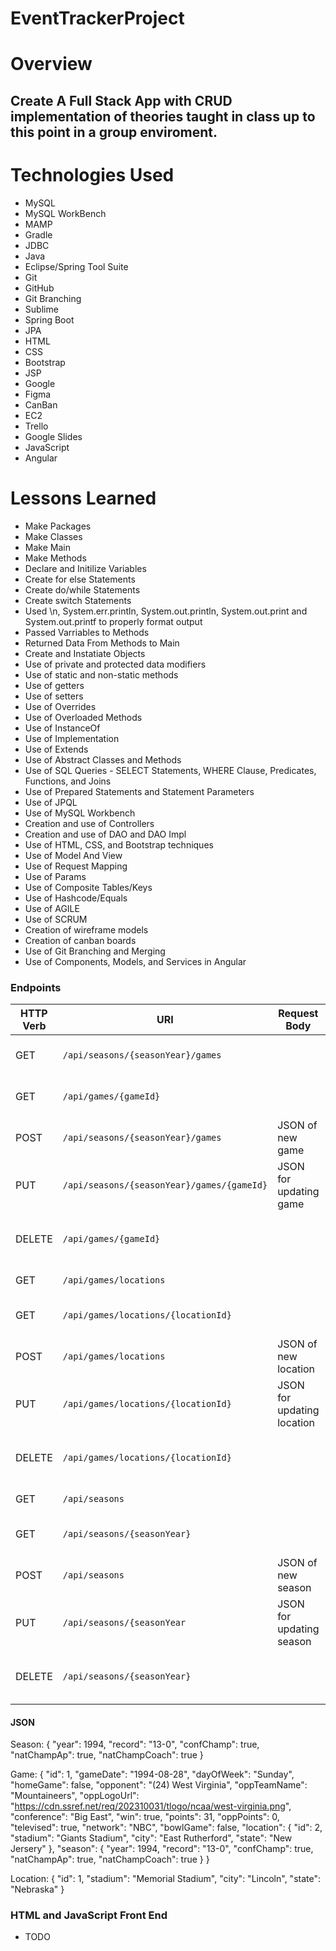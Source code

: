 # EventTrackerProject

# Overview
## Create A Full Stack App with CRUD implementation of theories taught in class up to this point in a group enviroment. 

# Technologies Used

- MySQL
- MySQL WorkBench
- MAMP
- Gradle
- JDBC
- Java
- Eclipse/Spring Tool Suite
- Git
- GitHub
- Git Branching
- Sublime
- Spring Boot
- JPA
- HTML
- CSS
- Bootstrap
- JSP
- Google
- Figma
- CanBan
- EC2
- Trello
- Google Slides
- JavaScript
- Angular

# Lessons Learned

- Make Packages
- Make Classes
- Make Main
- Make Methods
- Declare and Initilize Variables
- Create for else Statements
- Create do/while Statements
- Create switch Statements
- Used \n, System.err.println, System.out.println, System.out.print and System.out.printf to properly format output
- Passed Varriables to Methods
- Returned Data From Methods to Main
- Create and Instatiate Objects
- Use of private and protected data modifiers
- Use of static and non-static methods
- Use of getters
- Use of setters
- Use of Overrides
- Use of Overloaded Methods
- Use of InstanceOf
- Use of Implementation
- Use of Extends
- Use of Abstract Classes and Methods
- Use of SQL Queries - SELECT Statements, WHERE Clause, Predicates, Functions, and Joins
- Use of Prepared Statements and Statement Parameters
- Use of JPQL
- Use of MySQL Workbench
- Creation and use of Controllers
- Creation and use of DAO and DAO Impl
- Use of HTML, CSS, and Bootstrap techniques
- Use of Model And View
- Use of Request Mapping
- Use of Params
- Use of Composite Tables/Keys
- Use of Hashcode/Equals
- Use of AGILE 
- Use of SCRUM
- Creation of wireframe models
- Creation of canban boards
- Use of Git Branching and Merging
- Use of Components, Models, and Services in Angular

### Endpoints

| HTTP Verb | URI                                        | Request Body               | Response Body            | Status           |
|-----------|--------------------------------------------|----------------------------|--------------------------|------------------|
| GET       | `/api/seasons/{seasonYear}/games`          |                            | List of games by season  | 200              |
| GET       | `/api/games/{gameId}`                      |                            | Single game              | 200 or 404       |
| POST      | `/api/seasons/{seasonYear}/games`          | JSON of new game           | JSON of created game     | 201 or 400       |
| PUT       | `/api/seasons/{seasonYear}/games/{gameId}` | JSON for updating game     | JSON of updated game     | 200, 404, or 400 |
| DELETE    | `/api/games/{gameId}`                      |                            |                          | 204, 404, or 400 |
| GET       | `/api/games/locations`                     |                            | List of locations        | 200              |
| GET       | `/api/games/locations/{locationId}`        |                            | Single location          | 200 or 404       |
| POST      | `/api/games/locations`                     | JSON of new location       | JSON of created location | 201 or 400       |
| PUT       | `/api/games/locations/{locationId}`        | JSON for updating location | JSON of updated location | 200, 404, or 400 |
| DELETE    | `/api/games/locations/{locationId}`        |                            |                          | 204, 404, or 400 |
| GET       | `/api/seasons`                             |                            | List of seasons          | 200              |
| GET       | `/api/seasons/{seasonYear}`                |                            | Single season            | 200 or 404       |
| POST      | `/api/seasons`                             | JSON of new season         | JSON of created season   | 201 or 400       |
| PUT       | `/api/seasons/{seasonYear`                 | JSON for updating season   | JSON of updated season   | 200, 404, or 400 |
| DELETE    | `/api/seasons/{seasonYear}`                |                            |                          | 204, 404, or 400 |


#### JSON

Season: 
	{
   	"year": 1994,
    "record": "13-0",
    "confChamp": true,
    "natChampAp": true,
    "natChampCoach": true
}

Game:
	{
    "id": 1,
    "gameDate": "1994-08-28",
    "dayOfWeek": "Sunday",
    "homeGame": false,
    "opponent": "(24) West Virginia",
    "oppTeamName": "Mountaineers",
    "oppLogoUrl": "https://cdn.ssref.net/req/202310031/tlogo/ncaa/west-virginia.png",
    "conference": "Big East",
    "win": true,
    "points": 31,
    "oppPoints": 0,
    "televised": true,
    "network": "NBC",
    "bowlGame": false,
    "location": {
        "id": 2,
        "stadium": "Giants Stadium",
        "city": "East Rutherford",
        "state": "New Jersery"
    },
    "season": {
        "year": 1994,
        "record": "13-0",
        "confChamp": true,
        "natChampAp": true,
        "natChampCoach": true
    }
}

Location:
	{
    "id": 1,
    "stadium": "Memorial Stadium",
    "city": "Lincoln",
    "state": "Nebraska"
}

### HTML and JavaScript Front End

* TODO



